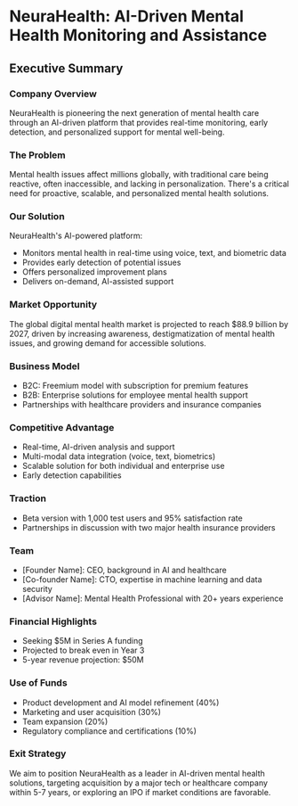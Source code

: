 # NeuraHealth: AI-Driven Mental Health Monitoring and Assistance
## Executive Summary

### Company Overview
NeuraHealth is pioneering the next generation of mental health care through an AI-driven platform that provides real-time monitoring, early detection, and personalized support for mental well-being.

### The Problem
Mental health issues affect millions globally, with traditional care being reactive, often inaccessible, and lacking in personalization. There's a critical need for proactive, scalable, and personalized mental health solutions.

### Our Solution
NeuraHealth's AI-powered platform:
- Monitors mental health in real-time using voice, text, and biometric data
- Provides early detection of potential issues
- Offers personalized improvement plans
- Delivers on-demand, AI-assisted support

### Market Opportunity
The global digital mental health market is projected to reach $88.9 billion by 2027, driven by increasing awareness, destigmatization of mental health issues, and growing demand for accessible solutions.

### Business Model
- B2C: Freemium model with subscription for premium features
- B2B: Enterprise solutions for employee mental health support
- Partnerships with healthcare providers and insurance companies

### Competitive Advantage
- Real-time, AI-driven analysis and support
- Multi-modal data integration (voice, text, biometrics)
- Scalable solution for both individual and enterprise use
- Early detection capabilities

### Traction
- Beta version with 1,000 test users and 95% satisfaction rate
- Partnerships in discussion with two major health insurance providers

### Team
- [Founder Name]: CEO, background in AI and healthcare
- [Co-founder Name]: CTO, expertise in machine learning and data security
- [Advisor Name]: Mental Health Professional with 20+ years experience

### Financial Highlights
- Seeking $5M in Series A funding
- Projected to break even in Year 3
- 5-year revenue projection: $50M

### Use of Funds
- Product development and AI model refinement (40%)
- Marketing and user acquisition (30%)
- Team expansion (20%)
- Regulatory compliance and certifications (10%)

### Exit Strategy
We aim to position NeuraHealth as a leader in AI-driven mental health solutions, targeting acquisition by a major tech or healthcare company within 5-7 years, or exploring an IPO if market conditions are favorable.

